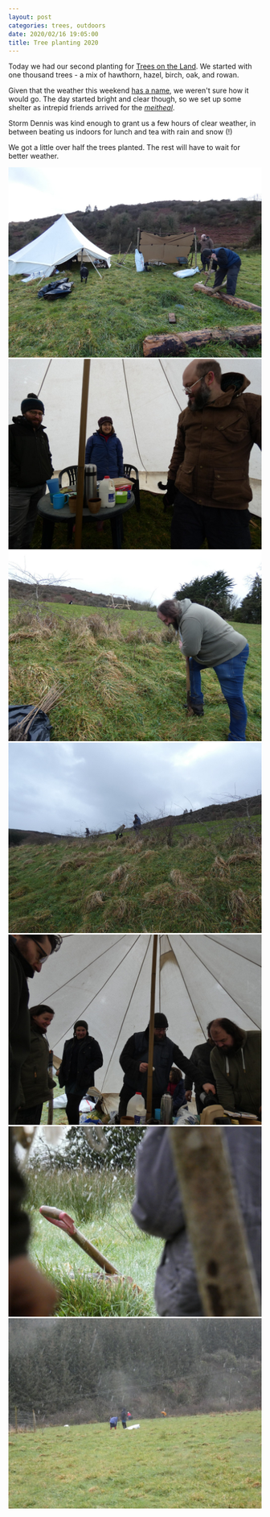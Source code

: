 ```yaml
---
layout: post
categories: trees, outdoors
date: 2020/02/16 19:05:00
title: Tree planting 2020
---
```


Today we had our second planting for <a
href="https://www.treesontheland.com/">Trees on the Land</a>. We started with
one thousand trees - a mix of hawthorn, hazel, birch, oak, and rowan.

Given that the weather this weekend <a
href="https://www.rte.ie/news/weather/2020/0216/1115593-weather/">has a
name</a>, we weren't sure how it would go. The day started bright and clear
though, so we set up some shelter as intrepid friends arrived for the <a
href="http://www.maryrobinsoncentre.ie/meitheal.html"><i>meitheal</i></a>.

Storm Dennis was kind enough to grant us a few hours of clear weather, in
between beating us indoors for lunch and tea with rain and snow (!)

We got a little over half the trees planted. The rest will have to wait for
better weather.

<img alt="handsome dog + 2 humans set up shelter for the day" src="/img/trees-2020/01.jpg" />

<img alt="bell tent interior with the beginnings of a cuppa" src="/img/trees-2020/02.jpg" />

<img alt="intrepid tree planter enlarging a hedge, with handsome dog in background" src="/img/trees-2020/03.jpg" />

<img alt="intrepid tree planters enlarging a hedge" src="/img/trees-2020/04.jpg" />

<img alt="bell tent interior with cuppa in full swing" src="/img/trees-2020/05.jpg" />

<img alt="view from bell tent with shovel and snow falling" src="/img/trees-2020/06.jpg" />

<img alt="intrepidest tree planters in snow" src="/img/trees-2020/07.jpg" />
